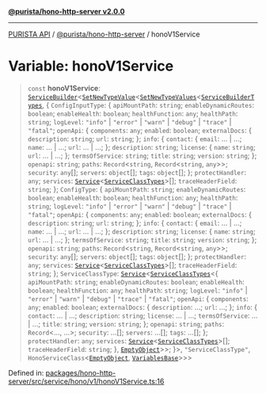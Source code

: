 [**@purista/hono-http-server v2.0.0**](../README.md)

***

[PURISTA API](../../../packages.md) / [@purista/hono-http-server](../README.md) / honoV1Service

# Variable: honoV1Service

> `const` **honoV1Service**: [`ServiceBuilder`](../../core/classes/ServiceBuilder.md)\<[`SetNewTypeValue`](../../core/type-aliases/SetNewTypeValue.md)\<[`SetNewTypeValues`](../../core/type-aliases/SetNewTypeValues.md)\<[`ServiceBuilderTypes`](../../core/type-aliases/ServiceBuilderTypes.md), \{ `ConfigInputType`: \{ `apiMountPath`: `string`; `enableDynamicRoutes`: `boolean`; `enableHealth`: `boolean`; `healthFunction`: `any`; `healthPath`: `string`; `logLevel`: `"info"` \| `"error"` \| `"warn"` \| `"debug"` \| `"trace"` \| `"fatal"`; `openApi`: \{ `components`: `any`; `enabled`: `boolean`; `externalDocs`: \{ `description`: `string`; `url`: `string`; \}; `info`: \{ `contact`: \{ `email`: ... \| ...; `name`: ... \| ...; `url`: ... \| ...; \}; `description`: `string`; `license`: \{ `name`: `string`; `url`: ... \| ...; \}; `termsOfService`: `string`; `title`: `string`; `version`: `string`; \}; `openapi`: `string`; `paths`: `Record`\<`string`, `Record`\<`string`, `any`\>\>; `security`: `any`[]; `servers`: `object`[]; `tags`: `object`[]; \}; `protectHandler`: `any`; `services`: [`Service`](../../core/classes/Service.md)\<[`ServiceClassTypes`](../../core/type-aliases/ServiceClassTypes.md)\>[]; `traceHeaderField`: `string`; \}; `ConfigType`: \{ `apiMountPath`: `string`; `enableDynamicRoutes`: `boolean`; `enableHealth`: `boolean`; `healthFunction`: `any`; `healthPath`: `string`; `logLevel`: `"info"` \| `"error"` \| `"warn"` \| `"debug"` \| `"trace"` \| `"fatal"`; `openApi`: \{ `components`: `any`; `enabled`: `boolean`; `externalDocs`: \{ `description`: `string`; `url`: `string`; \}; `info`: \{ `contact`: \{ `email`: ... \| ...; `name`: ... \| ...; `url`: ... \| ...; \}; `description`: `string`; `license`: \{ `name`: `string`; `url`: ... \| ...; \}; `termsOfService`: `string`; `title`: `string`; `version`: `string`; \}; `openapi`: `string`; `paths`: `Record`\<`string`, `Record`\<`string`, `any`\>\>; `security`: `any`[]; `servers`: `object`[]; `tags`: `object`[]; \}; `protectHandler`: `any`; `services`: [`Service`](../../core/classes/Service.md)\<[`ServiceClassTypes`](../../core/type-aliases/ServiceClassTypes.md)\>[]; `traceHeaderField`: `string`; \}; `ServiceClassType`: [`Service`](../../core/classes/Service.md)\<[`ServiceClassTypes`](../../core/type-aliases/ServiceClassTypes.md)\<\{ `apiMountPath`: `string`; `enableDynamicRoutes`: `boolean`; `enableHealth`: `boolean`; `healthFunction`: `any`; `healthPath`: `string`; `logLevel`: `"info"` \| `"error"` \| `"warn"` \| `"debug"` \| `"trace"` \| `"fatal"`; `openApi`: \{ `components`: `any`; `enabled`: `boolean`; `externalDocs`: \{ `description`: ...; `url`: ...; \}; `info`: \{ `contact`: ... \| ...; `description`: `string`; `license`: ... \| ...; `termsOfService`: ... \| ...; `title`: `string`; `version`: `string`; \}; `openapi`: `string`; `paths`: `Record`\<..., ...\>; `security`: ...[]; `servers`: ...[]; `tags`: ...[]; \}; `protectHandler`: `any`; `services`: [`Service`](../../core/classes/Service.md)\<[`ServiceClassTypes`](../../core/type-aliases/ServiceClassTypes.md)\>[]; `traceHeaderField`: `string`; \}, [`EmptyObject`](../../core/type-aliases/EmptyObject.md)\>\>; \}\>, `"ServiceClassType"`, `HonoServiceClass`\<[`EmptyObject`](../../core/type-aliases/EmptyObject.md), [`VariablesBase`](../type-aliases/VariablesBase.md)\>\>\>

Defined in: [packages/hono-http-server/src/service/hono/v1/honoV1Service.ts:16](https://github.com/puristajs/purista/blob/master/packages/hono-http-server/src/service/hono/v1/honoV1Service.ts#L16)
